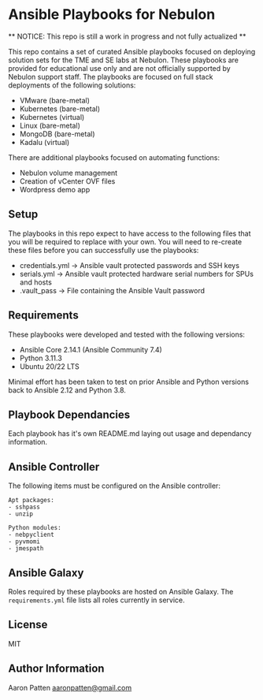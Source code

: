 Ansible Playbooks for Nebulon
=============================

** NOTICE: This repo is still a work in progress and not fully actualized **

This repo contains a set of curated Ansible playbooks focused on deploying solution sets for the TME and SE labs at Nebulon. These playbooks are provided for educational use only and are not officially supported by Nebulon support staff. The playbooks are focused on full stack deployments of the following solutions:

- VMware (bare-metal)
- Kubernetes (bare-metal)
- Kubernetes (virtual)
- Linux (bare-metal)
- MongoDB (bare-metal)
- Kadalu (virtual)

There are additional playbooks focused on automating functions:

- Nebulon volume management
- Creation of vCenter OVF files
- Wordpress demo app

Setup
-----

The playbooks in this repo expect to have access to the following files that you will be required to replace with your own. You will need to re-create these files before you can successfully use the playbooks:

- credentials.yml -> Ansible vault protected passwords and SSH keys
- serials.yml -> Ansible vault protected hardware serial numbers for SPUs and hosts
- .vault_pass -> File containing the Ansible Vault password

Requirements
------------

These playbooks were developed and tested with the following versions:

- Ansible Core 2.14.1 (Ansible Community 7.4)
- Python 3.11.3
- Ubuntu 20/22 LTS

Minimal effort has been taken to test on prior Ansible and Python versions back to Ansible 2.12 and Python 3.8.

Playbook Dependancies
---------------------

Each playbook has it's own README.md laying out usage and dependancy information.

Ansible Controller
------------------

The following items must be configured on the Ansible controller:

    Apt packages:
    - sshpass
    - unzip

    Python modules:
    - nebpyclient
    - pyvmomi
    - jmespath

Ansible Galaxy
--------------

Roles required by these playbooks are hosted on Ansible Galaxy. The `requirements.yml` file lists all roles currently in service.

License
-------

MIT

Author Information
------------------

Aaron Patten
aaronpatten@gmail.com

